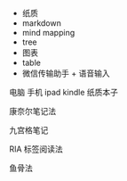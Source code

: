 - 纸质
- markdown
- mind mapping
- tree
- 图表
- table
- 微信传输助手 + 语音输入

电脑
手机
ipad
kindle
纸质本子


康奈尔笔记法

九宫格笔记

RIA 标签阅读法

鱼骨法
